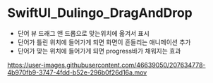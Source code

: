 # SwiftUI_Dulingo_DragAndDrop
- 단어 뷰 드래그 앤 드롭으로 맞는위치에 옮겨서 표시
- 단어가 틀린 위치에 들어가게 되면 화면이 흔들리는 애니메이션 추가
- 단어가 맞는 위치에 들어가게 되면 progress바가 채워지는 효과


https://user-images.githubusercontent.com/46639050/207634778-4b970fb9-3747-4fdd-b52e-296b0f26d16a.mov

